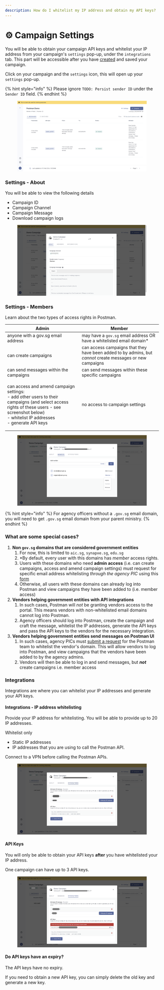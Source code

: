 ```yaml
---
description: How do I whitelist my IP address and obtain my API keys?
---
```


# ⚙️ Campaign Settings

You will be able to obtain your campaign API keys and whitelist your IP address from your campaign's `settings` pop-up, under the `integrations` tab. This part will be accessible after you have [created](../postman-v2-general-user-guide/create-campaign/) and saved your campaign.&#x20;

Click on your campaign and the `settings` icon, this will open up your `settings` pop-up.

{% hint style="info" %}
Please ignore `TODO: Persist sender ID` under the `Sender ID` field.
{% endhint %}

<figure><img src="../.gitbook/assets/campaign.png" alt=""><figcaption></figcaption></figure>

### Settings - About&#x20;

You will be able to view the following details

* Campaign ID
* Campaign Channel
* Campaign Message
* Download campaign logs

<figure><img src="../.gitbook/assets/Campaign_settings.png" alt=""><figcaption></figcaption></figure>

### Settings - Members

Learn about the two types of access rights in Postman.

| Admin                                                                                                                                                                                                       | Member                                                                                                     |
| ----------------------------------------------------------------------------------------------------------------------------------------------------------------------------------------------------------- | ---------------------------------------------------------------------------------------------------------- |
| anyone with a gov.sg email address                                                                                                                                                                          | may have a `gov.sg` email address OR have a whitelisted email domain\*                                     |
| can create campaigns                                                                                                                                                                                        | can access campaigns that they have been added to by admins, but _cannot_ create messages or new campaigns |
| can send messages within the campaigns                                                                                                                                                                      | can send messages within these specific campaigns                                                          |
| <p>can access and amend campaign settings:<br>- add other users to their campaigns (and select access rights of these users - see screenshot below)<br>- whitelist IP addresses <br>- generate API keys</p> | no access to campaign settings                                                                             |

<figure><img src="../.gitbook/assets/campaign_settings_members.png" alt=""><figcaption></figcaption></figure>

{% hint style="info" %}
For agency officers without a `.gov.sg` email domain, you will need to get `.gov.sg` email domain from your parent ministry.
{% endhint %}

### What are some special cases?

1. **Non `gov.sg` domains that are considered government entities**
   1. For now, this is limited to `aic.sg`, `synapxe.sg`, `edu.sg`
   2. \*By default, every user with this domains has _member_ access rights.
   3. Users with these domains who need **admin access** (i.e. can create campaigns, access and amend campaign settings) must request for specific email address whitelisting _through the agency PIC_ using this [form](https://form.gov.sg/65a78789a82e8aa7662f25b1)
   4. Otherwise, all users with these domains can already log into Postman and view campaigns they have been added to (i.e. member access)
2. **Vendors helping government entities with API integrations**
   1. In such cases, Postman will _not_ be granting vendors access to the portal. This means vendors with non-whitelisted email domains cannot log into Postman.
   2. Agency officers should log into Postman, create the campaign and craft the message, whitelist the IP addresses, generate the API keys and pass the API keys to the vendors for the necessary integration.
3. **Vendors helping government entities send messages on Postman UI**
   1. In such cases, agency PICs must [submit a request](https://form.gov.sg/657025a2d2bd350012c82eb0) for the Postman team to whitelist the vendor's domain. This will allow vendors to log into Postman, and view campaigns that the vendors have been added to by the agency admins.
   2. Vendors will then be able to log in and send messages, but _**not**_ create campaigns i.e. member access

### Integrations

Integrations are where you can whitelist your IP addresses and generate your API keys.&#x20;

#### Integrations - IP address whitelisting

Provide your IP address for whitelisting. You will be able to provide up to 20 IP addresses.

Whitelist only

* Static IP addresses
* IP addresses that you are using to call the Postman API.

Connect to a VPN before calling the Postman APIs.&#x20;

<figure><img src="../.gitbook/assets/campaign_settings_with_ip (1).png" alt=""><figcaption></figcaption></figure>

#### API Keys

You will only be able to obtain your API keys **after** you have whitelisted your IP address.&#x20;

One campaign can have up to 3 API keys.

<figure><img src="../.gitbook/assets/campaign_settings_with_api.png" alt=""><figcaption></figcaption></figure>

#### Do API keys have an expiry?&#x20;

The API keys have no expiry.&#x20;

If you need to obtain a new API key, you can simply delete the old key and generate a new key.&#x20;
